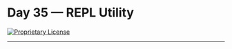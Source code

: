 # Day 35 — REPL Utility

[![Proprietary License](https://img.shields.io/badge/license-proprietary-red.svg)](../LICENSE)

---

